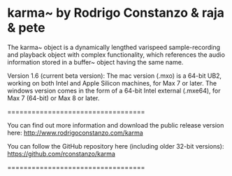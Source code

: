 karma~ by Rodrigo Constanzo & raja & pete
==================================

The karma~ object is a dynamically lengthed varispeed sample-recording and playback object with complex functionality, which references the audio information stored in a buffer~ object having the same name.

Version 1.6 (current beta version):
The mac version (.mxo) is a 64-bit UB2, working on both Intel and Apple Silicon machines, for Max 7 or later. The windows version comes in the form of a 64-bit Intel external (.mxe64), for Max 7 (64-bit) or Max 8 or later.

==================================

You can find out more information and download the public release version here:
http://www.rodrigoconstanzo.com/karma

You can follow the GitHub repository here (including older 32-bit versions):
https://github.com/rconstanzo/karma

==================================

